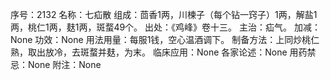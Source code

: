 序号：2132
名称：七疝散
组成：茴香1两，川楝子（每个钻一窍子）1两，解盐1两，桃仁1两，麸1两，斑蝥49个。
出处：《鸡峰》卷十三。
主治：疝气。
加减：None
功效：None
用法用量：每服1钱，空心温酒调下。
制备方法：上同炒桃仁熟，取出放冷，去斑蝥并麸，为末。
临床应用：None
各家论述：None
用药禁忌：None
附注：None

